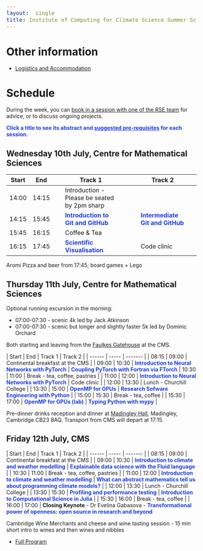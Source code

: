 ```yaml
---
layout:  single
title: Institute of Computing for Climate Science Summer School 2024 - Programme
---
```


<style>
span.other, span.research, span.sci, span.social, span.workshop, span.hack, span.disc {
  border-radius: 4px;
  /* border-style: outset; */
  padding: 3pt;
}
span.other {
  background: rgb(237, 241, 255);
}
span.research {
  background: rgb(250, 238, 210);
}
span.sci,span.research {
  background: rgb(255, 227, 243);
}
span.social {
  background: rgb(255, 251, 204);
}
a.workhop:hover {
  text-decoration: underline;
}
.workshop {
  font-weight:700;
  color: #1d3ddf;
  cursor: pointer;
}
span.disc {
  background: rgb(242, 224, 255);
}
span.hack {
  background: rgb(230, 242, 232);
}
.showButton {
    font-size: smaller;
    font-decoration: underline;
    color: #eee;
    background: #5d4cfe;
    display: block-level;
    clear: left;
    cursor: pointer;
    border: outset;
    padding: 2px;
}
.showButton:active {
    border: inset;
}
.showButton:hover {
    border: outset;
    background: #8d8cff
}.abstract {
    margin: 10px;
    padding: 10px;
    text-align: justify;
    width: 60vw;
    top: 20vh;
    max-height: 60vh;
    left: 25vw;
    background: #eee;
    position: fixed;
    z-index: 10;
    overflow: scroll;

}
.opt {
	color: gray;
	font-style: italic;
	}
	div {
  font-size:12.5pt;
  text-align:justify;
  }
  .chairs {
  display:none;
  color: purple;
  font-weight: bold;
}
#abstracts div {
	display: none;
}
body {
  z-index: 0;
}
#layer {
  background: rgba(0,0,0,0.5);
  z-index: 2;
  display: none;
  position: fixed;
  left: 0;
  right: 0;
  top: 0;
  bottom: 0;
  height: 100vh;
  width: 100vw;
}
td:nth-child(3), td:nth-child(4) {
  padding-left: 2em;
  padding-right: 2em;
}
.pre-reqs {
  background: #e1e5e0;
}
</style>

<style>
div {
  font-size:12.5pt;
  text-align:justify;
}
</style>

<div id="layer"></div>

# Other information

* [Logistics and Accommodation](https://cambridge-iccs.github.io/summerschool24-logistics)

# Schedule

During the week, you can [book in a session with one of the RSE team](https://docs.google.com/spreadsheets/d/1iINWYEOdEytngnanVqyq2gAi8DJq4kMusvY6_BI3N0A/edit?usp=sharing) for advice, or to discuss ongoing projects.

<b class="workshop" onMouseOver="highlightTitles('rgb(250, 242, 92)')" onMouseOut="highlightTitles('rgb(255,255,255)')">Click a title to see its abstract
and <u>suggested pre-requisites</u> for each session.</b>

## Wednesday 10th July, Centre for Mathematical Sciences

|  Start | End  | Track 1  | Track 2 |
| ------ | ----- | ------- | ------- |
| 14:00  | 14:15 | Introduction - Please be seated by 2pm sharp |
| 14:15  | 15:45 | <a class="workshop" name="workshop-1">Introduction to Git and GitHub</a> | <a class="workshop" name="workshop-2">Intermediate Git and GitHub</a> |
| 15:45  | 16:15 | Coffee & Tea |
| 16:15  | 17:45 | <a class="workshop" name="workshop-3">Scientific Visualisation</a> | Code clinic

Aromi Pizza and beer from 17:45; board games + Lego

## Thursday 11th July, Centre for Mathematical Sciences

Optional running excursion in the morning:

* 07:00-07:30 - scenic 4k led by Jack Atkinson
* 07:00-07:30 - scenic but longer and slightly faster 5k led by Dominic Orchard

Both starting and leaving from the [Faulkes Gatehouse](https://www.google.com/maps/place/52%C2%B012'35.6%22N+0%C2%B006'11.7%22E/@52.2100265,0.1027237,19z/data=!4m12!1m7!3m6!1s0x47d870b5d418f2d9:0xbadd58d1d3b75cfa!2sDepartment+of+Applied+Mathematics+and+Theoretical+Physics,+University+of+Cambridge!8m2!3d52.2103076!4d0.1010554!16s%2Fg%2F11b5zwtgs1!3m3!8m2!3d52.209875!4d0.103257?entry=ttu) at the CMS.

|  Start | End  | Track 1   | Track 2 |
| ------ | ----- | ------- |
| 08:15  | 09:00 | Continental breakfast at the CMS |
| 09:00  | 10:30 | <a class="workshop" name="workshop-10">Introduction to Neural Networks with PyTorch</a> | <a class="workshop" name="workshop-11">Coupling PyTorch with Fortran via FTorch</a>
| 10:30  | 11:00 | Break - tea, coffee, pastries |
| 11:00  | 12:00 | <a class="workshop" name="workshop-10">Introduction to Neural Networks with PyTorch</a> | Code clinic |
| 12:00  | 13:30 | Lunch - Churchill College |
| 13:30  | 15:00 | <a class="workshop" name="workshop-7">OpenMP for GPUs</a> | <a class="workshop" name="workshop-8">Research Sofware Engineering with Python</a> |
| 15:00  | 15:30 | Break - tea, coffee |
| 15:30  | 17:00 | <a class="workshop" name="workshop-7">OpenMP for GPUs (lab)</a> | <a class="workshop" name="workshop-9">Typing Python with mypy</a> |

Pre-dinner drinks reception and dinner at [Madingley Hall](https://maps.app.goo.gl/TQS7L9brtSCKwHAaA), Madingley, Cambridge CB23 8AQ.
Transport from CMS will depart at 17:15.

## Friday 12th July, CMS

|  Start | End  | Track 1   | Track 2 |
| ------ | ----- | ------- |
| 08:15  | 09:00 | Continental breakfast at the CMS |
| 09:00  | 10:30 | <a class="workshop" name="workshop-4">Introduction to climate and weather modelling</a> | <a class="workshop" name="workshop-5">Explainable data science with the Fluid language</a> |
| 10:30  | 11:00 | Break - tea, coffee, pastries |
| 11:00  | 12:00 | <a class="workshop" name="workshop-4">Introduction to climate and weather modelling</a> | <a class="workshop" name="workshop-6">What can abstract mathematics tell us about programming climate models?</a> |
| 12:00  | 13:30 | Lunch - Churchill College |
| 13:30  | 15:30 | <a class="workshop" name="workshop-12">Profiling and performance testing</a> | <a class="workshop" name="workshop-13">Introduction to Computational Science in Julia</a> |
| 15:30  | 16:00 | Break - tea, coffee |
| 16:00 | 17:00 | <b>Closing Keynote</b> - Dr Evelina Gabasova - <a class="workshop" name="workshop-14">Transformational power of openness: open source in research and beyond</a>


Cambridge Wine Merchants and cheese and wine tasting session - 15 min short intro to wines and then wines and nibbles

* [Full Program](https://iccs.cam.ac.uk/files/2024_iccs_summer_school_program.pdf)

<section id="abstracts">
<div id="abstract-workshop-1">
<p>
This session is aimed to help participants taking their first steps with version control using Git and Github. We will learn the basic principles of Git, how we can upload our code (or other data) to a remote repository, collaborate on it with colleagues, receive their changes, go back to previous versions, etc.
</p>
<p>No more emailing files forth and back, no more "version5.78_final_final_use-this-one"!
</p>
<p>
This is a hands-on session with live-coding and exercises.
</p>
<p>
We will use the Unix shell in this course. Previous experience with using the shell would be helpful, but we will help you out if you haven"t used it before.
</p>
<p class="pre-reqs">
<b>Pre-requisites:</b> Install git on your computer, set up a Github account and the SSH key and MFA.<br />
You can follow the steps from here: <a href="https://swcarpentry.github.io/git-novice/">https://swcarpentry.github.io/git-novice/</a> as well as <a href="https://docs.github.com/en/authentication/connecting-to-github-with-ssh/adding-a-new-ssh-key-to-your-github-account">https://docs.github.com/en/authentication/connecting-to-github-with-ssh/adding-a-new-ssh-key-to-your-github-account</a>.
</p>
</div>

<div id="abstract-workshop-2">
<p>
This session is intended for participants who want to expand their understanding of Git and GitHub. Building on the basic principles of Git (e.g., the commit, pull, and push commands), we will explore the concept of branching, when to use it, and useful tools for interrogating and manipulating branches. We will also learn about the core concepts of GitHub, how they interact, and how they can be used to build effective software development workflows.
</p><p>
This is a hands-on session with live-coding and exercises.
</p><p>
We will use the Unix shell in this course.
</p>
<p class="pre-reqs">
<b>Pre-requisites:</b> Attendees will need to have Git installed on their computers, have GitHub accounts, and have SSH keys and MFA set up.<br /><br />
We are assuming that attendees are familiar with Git commands `git add`, `git commit`, `git pull`, `git push`, and `git log`, and the GitHub concepts of Issues and Pull Requests.
<br /><br />
The repository used for the exercises will include some simple Python code but understanding Python is not a requirement. However, attendees will need to have working Python 3 installations on their computers.
</p>
</div>

<div id="abstract-workshop-3">
<p>
In this session we will look at viewing scientific data using python tools. We will cover how to open and access large datasets and prepare them for plotting - e.g. with xarray and (geo)pandas. We will look at libraries that are useful for plotting geospatial data such as cartopy, regionmask, cmocean. As well as technical skills we will discuss considerations for presenting data such as use of scales, colourmaps, and labelling. Finally we will look at examples of structuring matplotlib code for streamlining presentation and enabling easy re-use.
</p>
</div>

<div id="abstract-workshop-4">
<p>
This session will include a general lecture to explain what the current approach to weather and climate modelling is, and how it links to supercomputing. This will be followed by a short practical session using a pre-built model, with some tasks via a Jupyter Notebook.

<ol>
  <li>Fundamentals of dynamics and physics for the atmosphere and ocean</li>
  <li>Numerical methods used in weather and climate prediction</li>
  <li>The supercomputing challenges in weather and climate simulation</li>
  <li>Aspects of Machine Learning
    <ul><li>ML emulators</li>
      <li>Improvement of parameterizations</li>
      <li>Uncertainty quantification</li>
      <li>ML techniques for operational weather forcast</li>
      </ul></li>
    </ol>

The practical session will be based on _Observation System Simulation Experience for ocean surface pCO2 over the Atlantic Ocean_.

Sparse data coverage and the lack of observations covering the full seasonal cycle challenge mapping methods and result in noisy reconstructions of surface ocean pCO2 and disagreements between different models. We explored design options for a future augmented Atlantic-scale observing system that would optimally combine data streams from various platforms and contribute to reduce the bias in reconstructed surface ocean pCO2 fields and sea–air CO2 fluxes.
</p>

<p class='pre-reqs'>
<b>Pre-requisites:</b>
The data required for the practical session is here:
<p>
Denvil-Sommer, A. (2024). Dataset for OSSE exercise at ICCS Summer School 2024 Cambridge [Data set]. Zenodo. <a href="https://doi.org/10.5281/zenodo.12567970">https://doi.org/10.5281/zenodo.12567970</a>
</p>
You may wish to look at the article:
<p>
Denvil-Sommer, A., Gehlen, M., and Vrac, M.: Observation system simulation experiments in the Atlantic Ocean for enhanced surface ocean pCO2 reconstructions, Ocean Sci., 17, 1011–1030, <a href="https://doi.org/10.5194/os-17-1011-2021">https://doi.org/10.5194/os-17-1011-2021</a>, 2021.
</p>
Students will need following libraries installed on their laptops:<ul>
<li>numpy</li>
<li>pandas</li>
<li>matplotlib.pyplot</li>
<li>cartopy</li>
<li>torch</li>
<li>sklearn</li>
</ul>
</p>
</div>

<div id="abstract-workshop-5">
<p>
Charts and other visual summaries, curated by journalists and scientists from real-world data and simulations, are how we understand our changing world and the anthopogenic sources of that change. But interpreting these visual outputs is a challenge, even for experts with access to the source code and data. Fluid (f.luid.org) is a new “transparent” programming language, being developed at the Institute of Computing for Climate Science in Cambridge, that can be used to create charts and figures that are linked to data so a user can interactively discover what visual elements actually represent. This is an opportunity to learn about and experiment with a new programming language designed to make climate science more open, intelligible and accessible.
</p>
</div>

<div id="abstract-workshop-6">
<p>
Category theory is a subfield of mathematics that seeks to expose common underlying structure in other areas of mathematics. It has since also became a foundational technique for understanding logic and programming, with its use both in semantics of formal languages and as a tool for structuring programs. Many concepts in computer programming can be explained from a category theoretic perspective, yielding new insights about how to reason about programs and generalise their definitions. In this session, I will give an overview of a few key ideas that have applications to numerical programming tasks familiar in earth systems modelling. This will provide some fresh perspectives about how to structure and reason about programs both for correctness and efficiency.
</p>
</div>


<div id="abstract-workshop-7">
<p>
To make the best use of today's massively parallel and heterogeneous (both CPU and GPU) computing resources we need to use several programming models. OpenMP is an open specification for a directive based programming model that can take advantage of all the cores on a processor and offload computations to GPUs making only minimal changes to the C, C++ or Fortran source code.
</p>
<p>
This session will serve as an introduction to the OpenMP programming model for GPU acceleration. You will learn how to introduce the directives into your code, and put this into practice using OpenMP to speed up example programs.
</p>
<p class="pre-reqs">
<b>Pre-requisites:</b>
<ul>
<li>As we will be running the practical exercises on the Cambridge HPC system, basic linux shell knowledge is expected.</li>

<li>Expect basis programming skills and the ability to read C or Fortran-style code, and the ability to compile and run code on systems using Makefiles.</li>

<li>Some familiarity with GPU programming is beneficial but not essential</li>
</ul>
</p>
</div>

<div id="abstract-workshop-8">
<p>
Python is the tool of choice for many applications in research, from data processing and analysis to producing plots and figures for publications.
</p><p>
However, much of this code is written to a base standard to achieve a single goal. Further, it is often written in a fluid style as interesting science appears. Whilst this is fast in the short-term, it does not lend well to re-usability by others (or even the future author!) or to well-written and structured code.
</p><p>
In this session we will explore a number of tools and techniques that can be easily applied to improve your code's quality, readability, reduce bugs, and facilitate re-use.
</p>
<p class="pre-reqs">
<b>Pre-requisites:</b>
For the RSE Skills we require participants to:
<ul>
<li>Have a working Python 3 installation on their system.</li>
<li>Ideally clone the workshop repository in advance of the session: <a href="https://github.com/Cambridge-ICCS/rse-skills-python">https://github.com/Cambridge-ICCS/rse-skills-python</a></li>
<li>
We expect basic programming skills, the ability to read and follow python code, and an enthusiasm to learn better practice - it is worth emphasising that many of the concepts will map across to other languages besides python.
</li>
</ul>
</p>
</div>

<div id="abstract-workshop-9">
<p>
Many compiled languages include a 'type checker' as part of their compilation process which applies automated checks to source code to rule out potential runtime errors due to mismatches in the format of data ('type errors'). The Python language does not include such a check: its types are 'dynamic', with type errors occurring only if encountered at runtime. Python however supports type annotations (since Python 3.0) which allows a programmer to insert optional type information into code which external tools can then use to type check a program. This session will teach how to use Python types alongside the mypy tool for ruling out program bugs and better documenting source code. We will also talk about some fundamental concepts in typing and program verification.
<p class='pre-reqs'>
<b>Pre-requisites</b><br/>
Python 3 and <a href="https://mypy.readthedocs.io/en/stable/getting_started.html#installing-and-running-mypy">mypy</a> should be installed before the session.
</p>
</p>
</div>


<div id="abstract-workshop-10">
<p>
This session aims to teach the key theoretical concepts behind machine learning, and offers hands-on training in applying machine learning techniques using PyTorch, along with guidance on structuring resilient and sustainable machine learning code.
</p>
<p>
We will cover both regression and classification, learning about key concepts and applying them in parallel exercises. Once complete participants will have a good framework for building, training, and running neural nets that could be adapted for their own applications.
</p>
<p>
We will demonstrate the application of machine learning with examples from the geoscience domain.
</p>
<p>
<b>Required Pre-Reading</b>: To make the most of the session we expect participants to arrive with a (minimal) base-level understanding of machine learning concepts. In addition to this we will also assume knowledge of some basic mathematics and python abilities.
</p>
<p class='pre-reqs'>
<b>Pre-requisites</b>:
Participants will have the choice of executing the material on Colab or locally on their own system. The latter will require familiarity with virtual environments and code deployment.<br /><br />

<i><u>Mathematics and Machine Learning</u></i>
We will not focus on the mathematics of ML too heavily but we expect some familiarty with calculus (differentiating a function), matrix algebra (matrix multiplication and representing data as a matrix) and the concept of regression (fitting a function to data)<br /><br />

<i><u>Neural Networks</u></i><br />
High level concepts can be obtained by watching the the [video series by 3Blue1Brown](https://www.3blue1brown.com/topics/neural-networks), at least chapters 1-3.<br /><br />

<i><u>Python</u></i>
The course will be taught in python using pyTorch. Whilst no prior knowledge of pyTorch is expected we assume users are familiar with the basics of Python3 which includes:

- Basic mathematical operations
- Writing and using functions
The concept of <a href="https://eli5.gg/Object-oriented%20programming">object orientation</a>
i.e. that an object, e.g. a dataset, can have associated functions/methods associated with it.

Basic use of the following libraries:
- <a href="https://numpy.org/">numpy</a> for mathematical and array operations
- <a href="https://matplotlib.org">matplotlib</a> for ploting and visualisation
- <a href="https://pandas.pydata.org/docs/getting_started/index.html">pandas</a> for storing and accessing tabular data
- Familiarity with the <a href="https://jupyter-notebook-beginner-guide.readthedocs.io/en/latest/index.html">concept of a jupyter notebook</a>.
</p>
</div>

<div id="abstract-workshop-11">
<p>
A key focus of many scientific computing domains at present is how to use machine learning to enhance and accelerate traditional simulations. Climate science is no exception, with this topic being part of all VESRI projects. To achieve coupling between ML and numerical models presents a number of technical and scientific challenges, however.

<a href="https://github.com/Cambridge-ICCS/FTorch">FTorch</a> is a library developed by ICCS to couple PyTorch-based machine learning models to Fortran code with the aim of reducing the burden on scientific researchers. It has already been used in DataWave and M2LInES projects and further afield. In this workshop we will introduce FTorch and review its capabilities before taking participants through the process of coupling a PyTorch model into a Fortran code bin a practical demonstration.

There may also be time for questions/discussion from those seeking to use FTorch in their work, and the developers will be available for code-clinics and discussions throughout the week.

Further information can be found in <a href="https://www.youtube.com/watch?v=-NJGuV6Rz6U">this video</a> or <a href="https://www.youtube.com/watch?v=Ei6H_BoQ7g4&list=PL27mQJy8eDHmibt_aL3M68x-4gnXpxvZP&index=33">this video</a>.
</p>
<p class="pre-reqs">
<b>Pre-requisites:</b>

<ul>
<li> A python installation. Preferably with pytorch pip installed in advance</li>
<li> Compilers (the gnu suite would be ideal)
 <ul>
  <li>A Fortran Compiler</li>
  <li>A C compiler</li>
  <li>A C++ compiler</li>
  </ul>
  </li>
<li>Internet access</li>
<li>Windows users are encouraged to use Windows Subsystem for Linux, or review the Windows guidance on the FTorch documentation in advance.</li>
</ul>
</p>
</div>

<div id="abstract-workshop-12">
<p>
Have you ever found yourself in a position where your code feels slow but you can't quite put your finger on it.

<ul>
<li>is it the new system your running on?</li>
<li>the new dependencies installed by your system admin?</li>
<li>or that new awesome feature you pushed to main branch last week without tests 😳 ?</li>
</ul>

Climate software is necessarily complex, often containing thousands of source files and millions of lines of code. These projects are often developed collaboratively by a large number of scientists over a significant number of years. It is no longer possible to know every line of code, every function and every source file. We can no longer "just guess" where performance is being lost. This is where profiling comes in. In this tutorial we will cover the basics of profiling -- what it is, what its used for and how to understand the output. These basics will be reinforced with demonstrations of two high performance profilers: score-p and TAU.
<p class="pre-reqs">
<b>Pre-requisites:</b>

<ul>
<li>Bring a code that you would like to profile (we can provide example code but it's always better to use your own)</li>

<li>No need to install any profilers or tools prior to the workshop</li>

<li>Access to a Unix machine would be ideal (if using Windows, please install Windows Subsystem for Linux WSL)</li>

<li>Optional - score-p/cube, valgrind, clang/gnu compiler, tau profiler, python</li>
</ul>

</p>
</p>

</div>

<div id="abstract-workshop-13">
<p>
This introductory tutorial provides a comprehensive overview of the core features and capabilities of the Julia programming language, designed for participants with a foundational understanding of programming concepts.
We begin with an introduction to Julia and the interactive Pluto Notebook environment, followed by an exploration of functions, primary and composite data types, generic programming through multiple dispatch, and more.
Afterwards, the tutorial provides several study cases to delve into applications of Julia in scientific computing and machine learning. The last part will be a hands-on lab to build an Earth energy balance model and train a neural network to solve its differential equation.
</p>
<p class="pre-reqs">
<b>Pre-requisites:</b>

<ul>
<li> Basic experience in programming </li>
<li> A Julia installation with Pluto.jl. <b>Please following the <a href="https://github.com/Cambridge-ICCS/Summer-school-Julia-tutorial">setup instructios on the material for this session</a></b></li>
<li>Some knowledge in calculus and linear algebra would be desirable</li>
</ul>
</p>
</div>

<div id="abstract-workshop-14">
Building software tools has become a fundamental aspect of many areas of current research, from environmental modelling to digital humanities. Evelina will talk about how the potential of these tools can be amplified through the principles of open source and open science. Looking at successful and not so successful examples, we will explore the current landscape of open source in academia and research in general: from building collaborative communities to the current struggles to define what open source even means in the world of large language models. On top of that, we will cover some of the best practices for creating robust, reusable and openly accessible tools to maximise the impact of our research work.
</div>
</section>

<script>
// Helper to add a HTML after another
function insertAfter(newNode, existingNode) {
  existingNode.parentNode.insertBefore(newNode, existingNode.nextSibling);
}
// adds abstract button (and its action) to every workshop tag
function addAbstractClicker() {
  var workshopTitles = document.getElementsByClassName("workshop");
  for (let i = 0; i < workshopTitles.length; i++) {
    let workshop = workshopTitles[i];
    workshop.addEventListener("click",
      function () {
          let abstract = document.getElementById("info-abstract-"+workshop.getAttribute("name"));
          let layer = document.getElementById("layer");
          if (abstract) {
              // null
          } else {
              //label.style.borderStyle = "inset";
              // create abstract box
              let abstractInfo = document.getElementById("abstract-"+workshop.getAttribute("name")).innerHTML;
              let abstract = document.createElement("p");
              abstract.id = "info-abstract-"+workshop.getAttribute("name");
              abstract.className = "abstract";
              abstract.innerHTML = "<b>" + workshop.innerHTML + "</b><br />" + abstractInfo;
              layer.style.display = "block";
              // add to the page
              insertAfter(abstract, workshop);
              // close
              let label = document.createElement("span");
              label.innerHTML = "Close"
              label.className = "showButton";
              label.style.borderStyle = "outset";
              abstract.appendChild(label);
              label.addEventListener("click",
                function() {
                  abstract.parentElement.removeChild(abstract);
                  layer.style.display = "none";
                })
          }
        });
  }
}
addAbstractClicker();

function highlightTitles(color) {
  var workshopTitles = document.getElementsByClassName("workshop");
  for (let i = 0; i < workshopTitles.length; i++) {
     let workshop = workshopTitles[i];
     workshop.style.background = color;
  }
}
</script>
